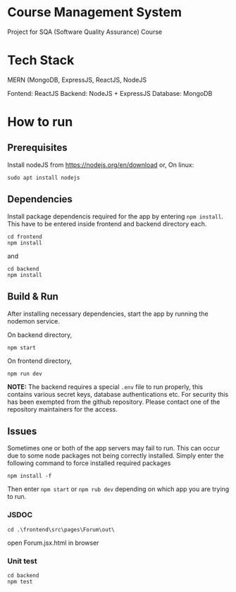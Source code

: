 # Course Management System
Project for SQA (Software Quality Assurance) Course


# Tech Stack
MERN (MongoDB, ExpressJS, ReactJS, NodeJS

Fontend: ReactJS
Backend: NodeJS + ExpressJS
Database: MongoDB


# How to run
## Prerequisites

Install nodeJS from https://nodejs.org/en/download
or,
On linux:
```
sudo apt install nodejs
```


## Dependencies
Install package dependencis required for the app by entering `npm install`. This have to be entered inside frontend and backend directory each.

```
cd frontend
npm install
```

and 

```
cd backend
npm install
```


## Build & Run
After installing necessary dependencies, start the app by running the nodemon service.

On backend directory,
```
npm start
```

On frontend directory,
```
npm run dev
```

**NOTE:** The backend requires a special `.env` file to run properly, this contains various secret keys, database authentications etc. For security this has been exempted from the github repository. Please contact one of the repository maintainers for the access.


## Issues
Sometimes one or both of the app servers may fail to run. This can occur due to some node packages not being correctly installed. Simply enter the following command to force installed required packages

```
npm install -f
```

Then enter `npm start` or `npm rub dev` depending on which app you are trying to run.

### JSDOC

```
cd .\frontend\src\pages\Forum\out\
```

open Forum.jsx.html in browser

### Unit test

```
cd backend
npm test
```
